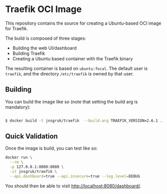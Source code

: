 # Traefik OCI Image

This repository contains the source for creating a Ubuntu-based OCI image for Traefik.

The build is composed of three stages:

- Building the web UI/dashboard
- Building Traefik
- Creating a Ubuntu based container with the Traefik binary

The resulting container is based on `ubuntu:focal`. The default user is `traefik`, and the directory
`/etc/traefik` is owned by that user.

## Building

You can build the image like so (note that setting the build arg is mandatory):

```bash

$ docker build -t jnsgruk/traefik  --build-arg TRAEFIK_VERSION=2.6.1 .
```

## Quick Validation

Once the image is build, you can test like so:

```bash
docker run \
  --rm \
  -p 127.0.0.1:8080:8080 \
  -it jnsgruk/traefik \
  --api.dashboard=true --api.insecure=true --log.level=DEBUG
```

You should then be able to visit [http://localhost:8080/dashboard/](http://localhost:8080/dashboard/).
